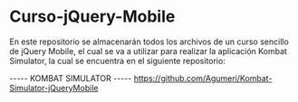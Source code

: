 # Curso-jQuery-Mobile

En este repositorio se almacenarán todos los archivos de un curso sencillo de jQuery Mobile, el cual se va a utilizar para realizar la aplicación Kombat Simulator, la cual se encuentra en el siguiente repositorio: 

----- KOMBAT SIMULATOR -----
https://github.com/Agumeri/Kombat-Simulator-jQueryMobile
